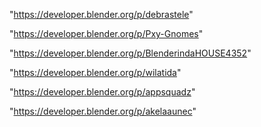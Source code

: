"https://developer.blender.org/p/debrastele"

"https://developer.blender.org/p/Pxy-Gnomes"

"https://developer.blender.org/p/BlenderindaHOUSE4352"

"https://developer.blender.org/p/wilatida"

"https://developer.blender.org/p/appsquadz"

"https://developer.blender.org/p/akelaaunec"

 
